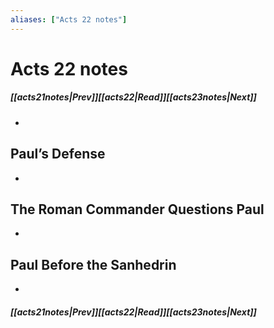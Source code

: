 ```yaml
---
aliases: ["Acts 22 notes"]
---
```

# Acts 22 notes
##### <span class=arrow-left></span>[[acts21notes|Prev]]<span class=navigation-separator></span>[[acts22|Read]]<span class=navigation-separator></span>[[acts23notes|Next]]<span class=arrow-right></span>
- 
## Paul’s Defense
- 
## The Roman Commander Questions Paul
- 
## Paul Before the Sanhedrin
- 
##### <span class=arrow-left></span>[[acts21notes|Prev]]<span class=navigation-separator></span>[[acts22|Read]]<span class=navigation-separator></span>[[acts23notes|Next]]<span class=arrow-right></span>
